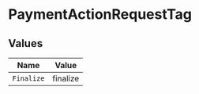 # PaymentActionRequestTag


## Values

| Name       | Value      |
| ---------- | ---------- |
| `Finalize` | finalize   |
